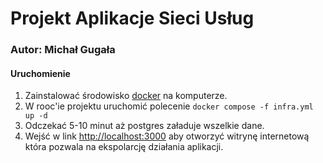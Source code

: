 # Projekt Aplikacje Sieci Usług
### Autor: Michał Gugała
#### Uruchomienie
1. Zainstalować środowisko [docker](https://docs.docker.com/engine/install) na komputerze.
3. W rooc'ie projektu uruchomić polecenie `docker compose -f infra.yml up -d`
4. Odczekać 5-10 minut aż postgres załaduje wszelkie dane.
5. Wejść w link [http://localhost:3000](http://localhost:3000) aby otworzyć witrynę internetową która pozwala na ekspolarcję działania aplikacji.

